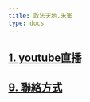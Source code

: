```yaml
---
title: 政法天地.朱峯
type: docs
---
```


<!--
## [1. US constitution R.I.P](books/01_us_constitution_rip/)
&nbsp;&nbsp;&nbsp;&nbsp;    &nbsp;&nbsp;&nbsp;&nbsp;    [Is the constitution dead ](books/01_us_constitution_rip/)
<br>
&nbsp;&nbsp;&nbsp;&nbsp;    &nbsp;&nbsp;&nbsp;&nbsp;    [California Kiss My Ass !](books/01_us_constitution_rip/)

## [2. Pre-Trial                                                   ](books/02_pre_trial/)
## [3. Californias Failed Justice System                           ](books/03_californias_failed_justice_system/)
## [4. Ca/Sac Guilty of tyranny-Treason                            ](books/04_ca_sac_guilty_of_tyranny_treason/)
## [5. Rio Cosumins Correction Center                              ](books/05_rio_cosumins_correction_center/)
## [6. Cdcr Rehabilitation - Fact Or Fiction                       ](books/06_cdcr_rehabilitation_fact_or_fiction/)
## [7. Did Some One Steal America                                  ](books/07_did_someone_steal_america)
## [8. Your Guns The 2nd Amendment vs The Government               ](books/08_your_guns_the_2nd_amendment_vs_the_government)
## [9. Is Your Public Defender and Justice an Oxymoron             ](books/09_is_your_public_defender_and_justice_an_oxymoron)
## [10. California Promoted Homelessness                           ](books/10_california_promoted_homelessness)
## [11. Guilty Until Proven Innocent                               ](books/11_guilty_until_proven_innocent)
## [12. Dre's Perrjured Testimony                                  ](books/12_dre_s_perrjured_testimony)
## [13. Cruel And Unusual Punishment                               ](books/13_cruel_and_unusual_punishment)
-->

## [1. youtube直播                                                 ](books/01_youtube/)
## [9. 聯絡方式                                                  ](books/09_contact/)







<!--
02_pre_trial
03_californias_failed_justice_system
04_ca_sac_guilty_of_tyranny_treason
05_rio_cosumins_correction_center
06_did_someone_steal_america
07_your_guns_the_2nd_amendment_vs_the_government
08_is_your_public_defender_and_justice_an_oxyoron
09_california_promoted_homelessness
10_guilty_until_proven_innocent
11_lawsuit_issue
-->
